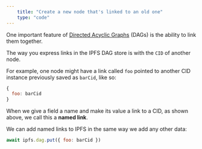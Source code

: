 ```yaml
---
    title: "Create a new node that's linked to an old one"
    type: "code"
---
```


One important feature of [Directed Acyclic Graphs](https://en.wikipedia.org/wiki/Directed_acyclic_graph) (DAGs) is the ability to link them together.

The way you express links in the IPFS DAG store is with the `CID` of
another node.

For example, one node might have a link called `foo` pointed
to another CID instance previously saved as `barCid`, like so:

```javascript
{
  foo: barCid
}
```

When we give a field a name and make its value a link to a CID, as shown above,
we call this a **named link**.

We can add named links to IPFS in the same way we add any other data:

```javascript
await ipfs.dag.put({ foo: barCid })
```
